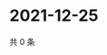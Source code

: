 # 2021-12-25

共 0 条

<!-- BEGIN WEIBO -->
<!-- 最后更新时间 Sat Dec 25 2021 19:00:42 GMT+0800 (China Standard Time) -->

<!-- END WEIBO -->
